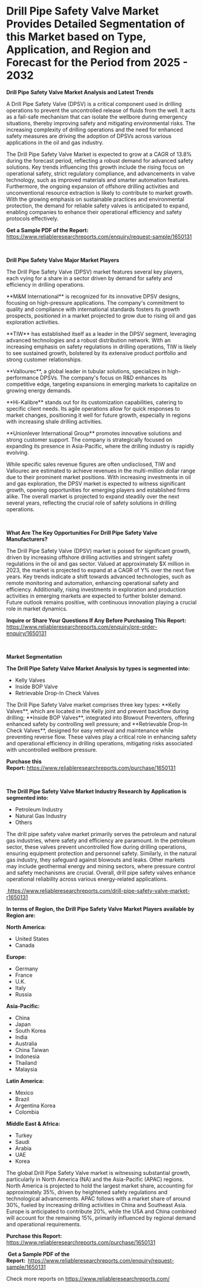 <p><h1>Drill Pipe Safety Valve Market Provides Detailed Segmentation of this Market based on Type, Application, and Region and Forecast for the Period from 2025 - 2032</h1></p><p><strong>Drill Pipe Safety Valve Market Analysis and Latest Trends</strong></p>
<p><p>A Drill Pipe Safety Valve (DPSV) is a critical component used in drilling operations to prevent the uncontrolled release of fluids from the well. It acts as a fail-safe mechanism that can isolate the wellbore during emergency situations, thereby improving safety and mitigating environmental risks. The increasing complexity of drilling operations and the need for enhanced safety measures are driving the adoption of DPSVs across various applications in the oil and gas industry.</p><p>The Drill Pipe Safety Valve Market is expected to grow at a CAGR of 13.8% during the forecast period, reflecting a robust demand for advanced safety solutions. Key trends influencing this growth include the rising focus on operational safety, strict regulatory compliance, and advancements in valve technology, such as improved materials and smarter automation features. Furthermore, the ongoing expansion of offshore drilling activities and unconventional resource extraction is likely to contribute to market growth. With the growing emphasis on sustainable practices and environmental protection, the demand for reliable safety valves is anticipated to expand, enabling companies to enhance their operational efficiency and safety protocols effectively.</p></p>
<p><strong>Get a Sample PDF of the Report:&nbsp;</strong> <a href="https://www.reliableresearchreports.com/enquiry/request-sample/1650131?utm_campaign=2187&utm_medium=2&utm_source=Github&utm_content=ia&utm_term=17022025&utm_id=drill-pipe-safety-valve">https://www.reliableresearchreports.com/enquiry/request-sample/1650131</a></p>
<p>&nbsp;</p>
<p><strong>Drill Pipe Safety Valve Major Market Players</strong></p>
<p><p>The Drill Pipe Safety Valve (DPSV) market features several key players, each vying for a share in a sector driven by demand for safety and efficiency in drilling operations. </p><p>**M&M International** is recognized for its innovative DPSV designs, focusing on high-pressure applications. The company's commitment to quality and compliance with international standards fosters its growth prospects, positioned in a market projected to grow due to rising oil and gas exploration activities.</p><p>**TIW** has established itself as a leader in the DPSV segment, leveraging advanced technologies and a robust distribution network. With an increasing emphasis on safety regulations in drilling operations, TIW is likely to see sustained growth, bolstered by its extensive product portfolio and strong customer relationships.</p><p>**Vallourec**, a global leader in tubular solutions, specializes in high-performance DPSVs. The company's focus on R&D enhances its competitive edge, targeting expansions in emerging markets to capitalize on growing energy demands.</p><p>**Hi-Kalibre** stands out for its customization capabilities, catering to specific client needs. Its agile operations allow for quick responses to market changes, positioning it well for future growth, especially in regions with increasing shale drilling activities.</p><p>**Unionlever International Group** promotes innovative solutions and strong customer support. The company is strategically focused on expanding its presence in Asia-Pacific, where the drilling industry is rapidly evolving.</p><p>While specific sales revenue figures are often undisclosed, TIW and Vallourec are estimated to achieve revenues in the multi-million dollar range due to their prominent market positions. With increasing investments in oil and gas exploration, the DPSV market is expected to witness significant growth, opening opportunities for emerging players and established firms alike. The overall market is projected to expand steadily over the next several years, reflecting the crucial role of safety solutions in drilling operations.</p></p>
<p>&nbsp;</p>
<p><strong>What Are The Key Opportunities For Drill Pipe Safety Valve Manufacturers?</strong></p>
<p><p>The Drill Pipe Safety Valve (DPSV) market is poised for significant growth, driven by increasing offshore drilling activities and stringent safety regulations in the oil and gas sector. Valued at approximately $X million in 2023, the market is projected to expand at a CAGR of Y% over the next five years. Key trends indicate a shift towards advanced technologies, such as remote monitoring and automation, enhancing operational safety and efficiency. Additionally, rising investments in exploration and production activities in emerging markets are expected to further bolster demand. Future outlook remains positive, with continuous innovation playing a crucial role in market dynamics.</p></p>
<p><strong>Inquire or Share Your Questions If Any Before Purchasing This Report:</strong> <a href="https://www.reliableresearchreports.com/enquiry/pre-order-enquiry/1650131?utm_campaign=2187&utm_medium=2&utm_source=Github&utm_content=ia&utm_term=17022025&utm_id=drill-pipe-safety-valve">https://www.reliableresearchreports.com/enquiry/pre-order-enquiry/1650131</a></p>
<p>&nbsp;</p>
<p><strong>Market Segmentation</strong></p>
<p><strong>The Drill Pipe Safety Valve Market Analysis by types is segmented into:</strong></p>
<p><ul><li>Kelly Valves</li><li>Inside BOP Valve</li><li>Retrievable Drop-In Check Valves</li></ul></p>
<p><p>The Drill Pipe Safety Valve market comprises three key types: **Kelly Valves**, which are located in the Kelly joint and prevent backflow during drilling; **Inside BOP Valves**, integrated into Blowout Preventers, offering enhanced safety by controlling well pressure; and **Retrievable Drop-In Check Valves**, designed for easy retrieval and maintenance while preventing reverse flow. These valves play a critical role in enhancing safety and operational efficiency in drilling operations, mitigating risks associated with uncontrolled wellbore pressure.</p></p>
<p><strong>Purchase this Report:&nbsp;</strong><a href="https://www.reliableresearchreports.com/purchase/1650131?utm_campaign=2187&utm_medium=2&utm_source=Github&utm_content=ia&utm_term=17022025&utm_id=drill-pipe-safety-valve">https://www.reliableresearchreports.com/purchase/1650131</a></p>
<p>&nbsp;</p>
<p><strong>The Drill Pipe Safety Valve Market Industry Research by Application is segmented into:</strong></p>
<p><ul><li>Petroleum Industry</li><li>Natural Gas Industry</li><li>Others</li></ul></p>
<p><p>The drill pipe safety valve market primarily serves the petroleum and natural gas industries, where safety and efficiency are paramount. In the petroleum sector, these valves prevent uncontrolled flow during drilling operations, ensuring equipment protection and personnel safety. Similarly, in the natural gas industry, they safeguard against blowouts and leaks. Other markets may include geothermal energy and mining sectors, where pressure control and safety mechanisms are crucial. Overall, drill pipe safety valves enhance operational reliability across various energy-related applications.</p></p>
<p><a href="https://www.reliableresearchreports.com/drill-pipe-safety-valve-market-r1650131?utm_campaign=2187&utm_medium=2&utm_source=Github&utm_content=ia&utm_term=17022025&utm_id=drill-pipe-safety-valve">&nbsp;https://www.reliableresearchreports.com/drill-pipe-safety-valve-market-r1650131</a></p>
<p><strong>In terms of Region, the Drill Pipe Safety Valve Market Players available by Region are:</strong></p>
<p>
    <p> <strong> North America: </strong>
        <ul>
            <li>United States</li>
            <li>Canada</li>
        </ul>
        </p> 
    <p> <strong> Europe: </strong>
        <ul>
            <li>Germany</li>
            <li>France</li>
            <li>U.K.</li>
            <li>Italy</li>
            <li>Russia</li>
        </ul>
        </p> 
    <p> <strong> Asia-Pacific: </strong>
        <ul>
            <li>China</li>
            <li>Japan</li>
            <li>South Korea</li>
            <li>India</li>
            <li>Australia</li>
            <li>China Taiwan</li>
            <li>Indonesia</li>
            <li>Thailand</li>
            <li>Malaysia</li>
        </ul>
        </p> 
    <p> <strong> Latin America: </strong>
        <ul>
            <li>Mexico</li>
            <li>Brazil</li>
            <li>Argentina Korea</li>
            <li>Colombia</li>
        </ul>
        </p> 
    <p> <strong> Middle East & Africa: </strong>
        <ul>
            <li>Turkey</li>
            <li>Saudi</li>
            <li>Arabia</li>
            <li>UAE</li>
            <li>Korea</li>
        </ul>
    </p>
    </p>
<p><p>The global Drill Pipe Safety Valve market is witnessing substantial growth, particularly in North America (NA) and the Asia-Pacific (APAC) regions. North America is projected to hold the largest market share, accounting for approximately 35%, driven by heightened safety regulations and technological advancements. APAC follows with a market share of around 30%, fueled by increasing drilling activities in China and Southeast Asia. Europe is anticipated to contribute 20%, while the USA and China combined will account for the remaining 15%, primarily influenced by regional demand and operational requirements.</p></p>
<p><strong>Purchase this Report: </strong><a href="https://www.reliableresearchreports.com/purchase/1650131?utm_campaign=2187&utm_medium=2&utm_source=Github&utm_content=ia&utm_term=17022025&utm_id=drill-pipe-safety-valve">https://www.reliableresearchreports.com/purchase/1650131</a></p>
<p>&nbsp;<strong>Get a Sample PDF of the Report:&nbsp;&nbsp;</strong><a href="https://www.reliableresearchreports.com/enquiry/request-sample/1650131?utm_campaign=2187&utm_medium=2&utm_source=Github&utm_content=ia&utm_term=17022025&utm_id=drill-pipe-safety-valve">https://www.reliableresearchreports.com/enquiry/request-sample/1650131</a></p>
<p><strong></strong></p>
<p>Check more reports on <a href="https://www.reliableresearchreports.com/?utm_campaign=2187&utm_medium=2&utm_source=Github&utm_content=ia&utm_term=17022025&utm_id=drill-pipe-safety-valve">https://www.reliableresearchreports.com/</a></p>